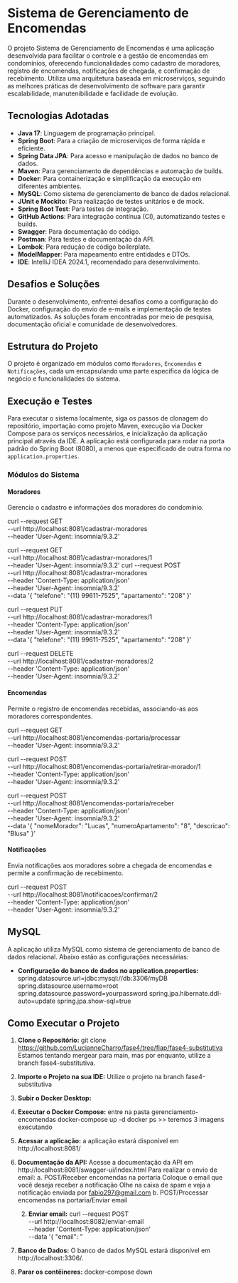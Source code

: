 # Sistema de Gerenciamento de Encomendas

O projeto Sistema de Gerenciamento de Encomendas é uma aplicação desenvolvida para facilitar o controle e a gestão de encomendas em condomínios, oferecendo funcionalidades como cadastro de moradores, registro de encomendas, notificações de chegada, e confirmação de recebimento. Utiliza uma arquitetura baseada em microserviços, seguindo as melhores práticas de desenvolvimento de software para garantir escalabilidade, manutenibilidade e facilidade de evolução.

## Tecnologias Adotadas

- **Java 17**: Linguagem de programação principal.
- **Spring Boot**: Para a criação de microserviços de forma rápida e eficiente.
- **Spring Data JPA**: Para acesso e manipulação de dados no banco de dados.
- **Maven**: Para gerenciamento de dependências e automação de builds.
- **Docker**: Para containerização e simplificação da execução em diferentes ambientes.
- **MySQL**: Como sistema de gerenciamento de banco de dados relacional.
- **JUnit e Mockito**: Para realização de testes unitários e de mock.
- **Spring Boot Test**: Para testes de integração.
- **GitHub Actions**: Para integração contínua (CI), automatizando testes e builds.
- **Swagger**: Para documentação do código.
- **Postman**: Para testes e documentação da API.
- **Lombok**: Para redução de código boilerplate.
- **ModelMapper**: Para mapeamento entre entidades e DTOs.
- **IDE**: IntelliJ IDEA 2024.1, recomendado para desenvolvimento.

## Desafios e Soluções
Durante o desenvolvimento, enfrentei desafios como a configuração do Docker,  configuração do envio de e-mails e implementação de testes automatizados. As soluções foram encontradas por meio de pesquisa, documentação oficial e comunidade de desenvolvedores.

## Estrutura do Projeto
O projeto é organizado em módulos como `Moradores`, `Encomendas` e `Notificações`, cada um encapsulando uma parte específica da lógica de negócio e funcionalidades do sistema.

## Execução e Testes
Para executar o sistema localmente, siga os passos de clonagem do repositório, importação como projeto Maven, execução via Docker Compose para os serviços necessários, e inicialização da aplicação principal através da IDE. A aplicação está configurada para rodar na porta padrão do Spring Boot (8080), a menos que especificado de outra forma no `application.properties`.

### Módulos do Sistema

#### Moradores
Gerencia o cadastro e informações dos moradores do condomínio.

curl --request GET \
--url http://localhost:8081/cadastrar-moradores \
--header 'User-Agent: insomnia/9.3.2'

curl --request GET \
--url http://localhost:8081/cadastrar-moradores/1 \
--header 'User-Agent: insomnia/9.3.2'
curl --request POST \
--url http://localhost:8081/cadastrar-moradores \
--header 'Content-Type: application/json' \
--header 'User-Agent: insomnia/9.3.2' \
--data '{
"telefone": "(11) 99611-7525",
"apartamento": "208"
}'

curl --request PUT \
--url http://localhost:8081/cadastrar-moradores/1 \
--header 'Content-Type: application/json' \
--header 'User-Agent: insomnia/9.3.2' \
--data '{
"telefone": "(11) 99611-7525",
"apartamento": "208"
}'

curl --request DELETE \
--url http://localhost:8081/cadastrar-moradores/2 \
--header 'Content-Type: application/json' \
--header 'User-Agent: insomnia/9.3.2'

#### Encomendas
Permite o registro de encomendas recebidas, associando-as aos moradores correspondentes.

curl --request GET \
--url http://localhost:8081/encomendas-portaria/processar \
--header 'User-Agent: insomnia/9.3.2'

curl --request POST \
--url http://localhost:8081/encomendas-portaria/retirar-morador/1 \
--header 'Content-Type: application/json' \
--header 'User-Agent: insomnia/9.3.2'

curl --request POST \
--url http://localhost:8081/encomendas-portaria/receber \
--header 'Content-Type: application/json' \
--header 'User-Agent: insomnia/9.3.2' \
--data '{
"nomeMorador": "Lucas",
"numeroApartamento": "8",
"descricao": "Blusa"
}'

#### Notificações
Envia notificações aos moradores sobre a chegada de encomendas e permite a confirmação de recebimento.

curl --request POST \
--url http://localhost:8081/notificacoes/confirmar/2 \
--header 'Content-Type: application/json' \
--header 'User-Agent: insomnia/9.3.2'

## MySQL

A aplicação utiliza MySQL como sistema de gerenciamento de banco de dados relacional. Abaixo estão as configurações necessárias:  
- **Configuração do banco de dados no application.properties:**  spring.datasource.url=jdbc:mysql://db:3306/myDB spring.datasource.username=root spring.datasource.password=yourpassword spring.jpa.hibernate.ddl-auto=update spring.jpa.show-sql=true

## Como Executar o Projeto

1. **Clone o Repositório:**
   git clone https://github.com/LucianneCharro/fase4/tree/fiap/fase4-substitutiva
   Estamos tentando mergear para main, mas por enquanto, utilize a branch fase4-substitutiva.

3. **Importe o Projeto na sua IDE:**
   Utilize o projeto na branch fase4-substitutiva

3. **Subir o Docker Desktop:**

4. **Executar o Docker Compose:**
   entre na pasta gerenciamento-encomendas
   docker-compose up -d
   docker ps >> teremos 3 imagens executando

5. **Acessar a aplicação:**
   a aplicação estará disponível em http://localhost:8081/

6. **Documentação da API:**
   Acesse a documentação da API em http://localhost:8081/swagger-ui/index.html
   Para realizar o envio de email:
    a. POST/Receber encomendas na portaria
       Coloque o email que você deseja receber a notificação
       Olhe na caixa de spam e veja a notificação enviada por fabio297@gmail.com
    b. POST/Processar encomendas na portaria/Enviar email

    2. **Enviar email:**
    curl --request POST \
    --url http://localhost:8082/enviar-email \
    --header 'Content-Type: application/json' \
    --data '{
    "email": "

7. **Banco de Dados:**
   O banco de dados MySQL estará disponível em http://localhost:3306/.

8. **Parar os contêineres:**
    docker-compose down

